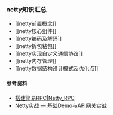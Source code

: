 ### netty知识汇总

- [[netty前置概念]]
- [[netty核心组件]]
- [[netty编码及解码]]
- [[netty拆包粘包]]
- [[netty实现自定义通信协议]]
- [[netty内存管理]]
- [[netty数据结构设计模式及优化点]]


#### 参考资料
- [搭建简易RPC|Netty_RPC](https://blog.csdn.net/weixin_46361305/article/details/123965626)
- [Netty实战 — 基础Demo与API网关实战](https://realdaiwei.github.io/2021/10/06/netty-demo-and-simple-gateway/)
